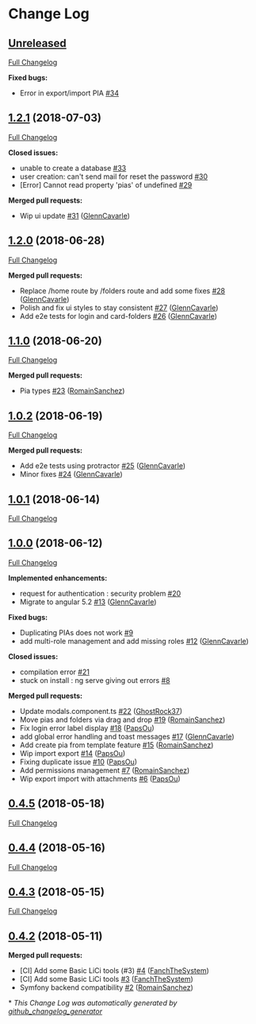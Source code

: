 # Change Log

## [Unreleased](https://github.com/pia-lab/pialab/tree/HEAD)

[Full Changelog](https://github.com/pia-lab/pialab/compare/1.2.1...HEAD)

**Fixed bugs:**

- Error in export/import PIA [\#34](https://github.com/pia-lab/pialab/issues/34)

## [1.2.1](https://github.com/pia-lab/pialab/tree/1.2.1) (2018-07-03)
[Full Changelog](https://github.com/pia-lab/pialab/compare/1.2.0...1.2.1)

**Closed issues:**

- unable  to create a database [\#33](https://github.com/pia-lab/pialab/issues/33)
- user creation: can't send mail for reset the password [\#30](https://github.com/pia-lab/pialab/issues/30)
- \[Error\] Cannot read property 'pias' of undefined [\#29](https://github.com/pia-lab/pialab/issues/29)

**Merged pull requests:**

- Wip ui update [\#31](https://github.com/pia-lab/pialab/pull/31) ([GlennCavarle](https://github.com/GlennCavarle))

## [1.2.0](https://github.com/pia-lab/pialab/tree/1.2.0) (2018-06-28)
[Full Changelog](https://github.com/pia-lab/pialab/compare/1.1.0...1.2.0)

**Merged pull requests:**

- Replace /home route by /folders route and add some fixes [\#28](https://github.com/pia-lab/pialab/pull/28) ([GlennCavarle](https://github.com/GlennCavarle))
- Polish and fix ui styles to stay consistent [\#27](https://github.com/pia-lab/pialab/pull/27) ([GlennCavarle](https://github.com/GlennCavarle))
- Add e2e tests for login and card-folders [\#26](https://github.com/pia-lab/pialab/pull/26) ([GlennCavarle](https://github.com/GlennCavarle))

## [1.1.0](https://github.com/pia-lab/pialab/tree/1.1.0) (2018-06-20)
[Full Changelog](https://github.com/pia-lab/pialab/compare/1.0.2...1.1.0)

**Merged pull requests:**

- Pia types [\#23](https://github.com/pia-lab/pialab/pull/23) ([RomainSanchez](https://github.com/RomainSanchez))

## [1.0.2](https://github.com/pia-lab/pialab/tree/1.0.2) (2018-06-19)
[Full Changelog](https://github.com/pia-lab/pialab/compare/1.0.1...1.0.2)

**Merged pull requests:**

- Add e2e tests using protractor [\#25](https://github.com/pia-lab/pialab/pull/25) ([GlennCavarle](https://github.com/GlennCavarle))
- Minor fixes [\#24](https://github.com/pia-lab/pialab/pull/24) ([GlennCavarle](https://github.com/GlennCavarle))

## [1.0.1](https://github.com/pia-lab/pialab/tree/1.0.1) (2018-06-14)
[Full Changelog](https://github.com/pia-lab/pialab/compare/1.0.0...1.0.1)

## [1.0.0](https://github.com/pia-lab/pialab/tree/1.0.0) (2018-06-12)
[Full Changelog](https://github.com/pia-lab/pialab/compare/0.4.5...1.0.0)

**Implemented enhancements:**

- request for authentication : security problem  [\#20](https://github.com/pia-lab/pialab/issues/20)
- Migrate to angular 5.2 [\#13](https://github.com/pia-lab/pialab/pull/13) ([GlennCavarle](https://github.com/GlennCavarle))

**Fixed bugs:**

- Duplicating PIAs does not work [\#9](https://github.com/pia-lab/pialab/issues/9)
- add multi-role management and add missing roles [\#12](https://github.com/pia-lab/pialab/pull/12) ([GlennCavarle](https://github.com/GlennCavarle))

**Closed issues:**

- compilation error [\#21](https://github.com/pia-lab/pialab/issues/21)
- stuck on install : ng serve giving out errors [\#8](https://github.com/pia-lab/pialab/issues/8)

**Merged pull requests:**

- Update modals.component.ts [\#22](https://github.com/pia-lab/pialab/pull/22) ([GhostRock37](https://github.com/GhostRock37))
- Move pias and folders via drag and drop [\#19](https://github.com/pia-lab/pialab/pull/19) ([RomainSanchez](https://github.com/RomainSanchez))
- Fix login error label display [\#18](https://github.com/pia-lab/pialab/pull/18) ([PapsOu](https://github.com/PapsOu))
- add global error handling and toast messages [\#17](https://github.com/pia-lab/pialab/pull/17) ([GlennCavarle](https://github.com/GlennCavarle))
- Add create pia from template feature [\#15](https://github.com/pia-lab/pialab/pull/15) ([RomainSanchez](https://github.com/RomainSanchez))
- Wip import export [\#14](https://github.com/pia-lab/pialab/pull/14) ([PapsOu](https://github.com/PapsOu))
- Fixing duplicate issue [\#10](https://github.com/pia-lab/pialab/pull/10) ([PapsOu](https://github.com/PapsOu))
- Add permissions management [\#7](https://github.com/pia-lab/pialab/pull/7) ([RomainSanchez](https://github.com/RomainSanchez))
- Wip export import with attachments [\#6](https://github.com/pia-lab/pialab/pull/6) ([PapsOu](https://github.com/PapsOu))

## [0.4.5](https://github.com/pia-lab/pialab/tree/0.4.5) (2018-05-18)
[Full Changelog](https://github.com/pia-lab/pialab/compare/0.4.4...0.4.5)

## [0.4.4](https://github.com/pia-lab/pialab/tree/0.4.4) (2018-05-16)
[Full Changelog](https://github.com/pia-lab/pialab/compare/0.4.3...0.4.4)

## [0.4.3](https://github.com/pia-lab/pialab/tree/0.4.3) (2018-05-15)
[Full Changelog](https://github.com/pia-lab/pialab/compare/0.4.2...0.4.3)

## [0.4.2](https://github.com/pia-lab/pialab/tree/0.4.2) (2018-05-11)
**Merged pull requests:**

- \[CI\] Add some Basic LiCi tools \(\#3\) [\#4](https://github.com/pia-lab/pialab/pull/4) ([FanchTheSystem](https://github.com/FanchTheSystem))
- \[CI\] Add some Basic LiCi tools [\#3](https://github.com/pia-lab/pialab/pull/3) ([FanchTheSystem](https://github.com/FanchTheSystem))
- Symfony backend compatibility [\#2](https://github.com/pia-lab/pialab/pull/2) ([RomainSanchez](https://github.com/RomainSanchez))



\* *This Change Log was automatically generated by [github_changelog_generator](https://github.com/skywinder/Github-Changelog-Generator)*